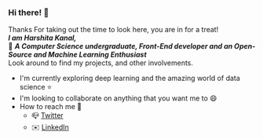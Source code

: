 ### Hi there! 👋
Thanks For taking out the time to look here, you are in for a treat!<br>
*__I am Harshita Kanal,<br>__*:girl:
*__A Computer Science undergraduate, Front-End developer and an Open-Source and Machine Learning Enthusiast__* <br>
Look around to find my projects, and other involvements.
* I'm currently exploring deep learning and the amazing world of data science :star:
* I'm looking to collaborate on anything that you want me to :smile:<br>
* How to reach me :cherry_blossom: <br>
    * :mailbox_closed: [Twitter](https://twitter.com/harshita_kanal)<br>
    * :envelope: [LinkedIn](https://www.linkedin.com/in/harshita-kanal-400563166/)<br>



<!--
**Harshita-Kanal/Harshita-Kanal** is a ✨ _special_ ✨ repository because its `README.md` (this file) appears on your GitHub profile.
<!--
Here are some ideas to get you started:
-->

<!--
- 🔭 I’m currently working on ...
- 🌱 I’m currently learning ...
- 👯 I’m looking to collaborate on ...
- 🤔 I’m looking for help with ...
- 💬 Ask me about ...
- 📫 How to reach me: ...
- 😄 Pronouns: ...
- ⚡ Fun fact: ...
-->
